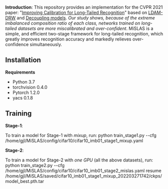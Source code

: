 **Introduction**: This repository provides an implementation for the CVPR 2021 paper: "[Improving Calibration for Long-Tailed Recognition](https://arxiv.org/pdf/2104.00466.pdf)" based on [LDAM-DRW](https://github.com/kaidic/LDAM-DRW) and [Decoupling models](https://github.com/facebookresearch/classifier-balancing). *Our study shows, because of the extreme imbalanced composition ratio of each class, networks trained on long-tailed datasets are more miscalibrated and over-confident*. MiSLAS is a simple, and efficient two-stage framework for long-tailed recognition, which greatly improves recognition accuracy and markedly relieves over-confidence simultaneously.

## Installation

**Requirements**

* Python 3.7
* torchvision 0.4.0
* Pytorch 1.2.0
* yacs 0.1.8


## Training

**Stage-1**:

To train a model for Stage-1 with *mixup*, run:
python train_stage1.py --cfg /home/gjl/MiSLAS/config/cifar10/cifar10_imb01_stage1_mixup.yaml

**Stage-2**:

To train a model for Stage-2 with *one GPU* (all the above datasets), run:
python train_stage2.py --cfg /home/gjl/MiSLAS/config/cifar10/cifar10_imb01_stage2_mislas.yaml resume /home/gjl/MiSLAS/saved/cifar10_imb01_stage1_mixup_202203271742/ckps/model_best.pth.tar
